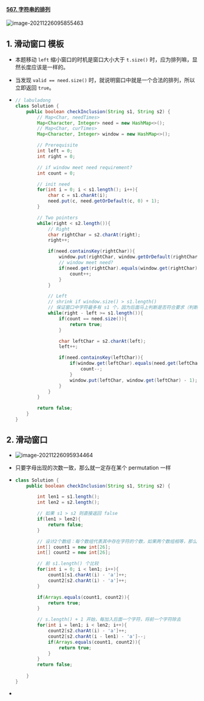 #### [567. 字符串的排列](https://leetcode-cn.com/problems/permutation-in-string/)

![image-20211226095855463](https://raw.githubusercontent.com/TWDH/Leetcode-From-Zero/pictures/img/image-20211226095855463.png)

## 1. 滑动窗口 模板

- 本题移动 `left` 缩小窗口的时机是窗口大小大于 `t.size()` 时，应为排列嘛，显然长度应该是一样的。
- 当发现 `valid == need.size()` 时，就说明窗口中就是一个合法的排列，所以立即返回 `true`。

- ```java
  // labuladong
  class Solution {
      public boolean checkInclusion(String s1, String s2) {
          // Map<Char, needTimes>
          Map<Character, Integer> need = new HashMap<>();
          // Map<Char, curTimes>
          Map<Character, Integer> window = new HashMap<>();
  
          // Prerequisite
          int left = 0;
          int right = 0;
  
          // if window meet need requirement?
          int count = 0;
  
          // init need
          for(int i = 0; i < s1.length(); i++){
              char c = s1.charAt(i);
              need.put(c, need.getOrDefault(c, 0) + 1);
          }
  
          // Two pointers
          while(right < s2.length()){
              // Right
              char rightChar = s2.charAt(right);
              right++;
  
              if(need.containsKey(rightChar)){
                  window.put(rightChar, window.getOrDefault(rightChar, 0) + 1);
                  // window meet need?
                  if(need.get(rightChar).equals(window.get(rightChar))){
                      count++;
                  }
              }
  
              // Left
              // shrink if window.size() > s1.length()
              // 保证窗口中字符最多有 s1 个，因为后面马上判断是否符合要求（判断时字符不可多于 s1 个）
              while(right - left >= s1.length()){
                  if(count == need.size()){
                      return true;
                  }
  
                  char leftChar = s2.charAt(left);
                  left++;
  
                  if(need.containsKey(leftChar)){
                      if(window.get(leftChar).equals(need.get(leftChar))){
                          count--;
                      }
                      window.put(leftChar, window.get(leftChar) - 1);
                  }
              }
          }
  
          return false;
      }
  }
  ```



## 2. 滑动窗口

- ![image-20211226095934464](https://raw.githubusercontent.com/TWDH/Leetcode-From-Zero/pictures/img/image-20211226095934464.png)

- 只要字母出现的次数一致，那么就一定存在某个 permutation 一样

- ```java
  class Solution {
      public boolean checkInclusion(String s1, String s2) {
  
          int len1 = s1.length();
          int len2 = s2.length();
  
          // 如果 s1 > s2 则直接返回 false
          if(len1 > len2){
              return false;
          }
  
          // 设计2个数组：每个数组代表其中存在字符的个数，如果两个数组相等，那么他们的排列之一就存在
          int[] count1 = new int[26];
          int[] count2 = new int[26];
  
          // 前 s1.length() 个比较
          for(int i = 0; i < len1; i++){
              count1[s1.charAt(i) - 'a']++;
              count2[s2.charAt(i) - 'a']++;
          }
  
          if(Arrays.equals(count1, count2)){
              return true;
          }
  
          // s.length() + 1 开始，每加入后面一个字符，将前一个字符除去
          for(int i = len1; i < len2; i++){
              count2[s2.charAt(i) - 'a']++;
              count2[s2.charAt(i - len1) - 'a']--;
              if(Arrays.equals(count1, count2)){
                  return true;
              }
          }
          return false;
          
      }
  }
  ```

- 